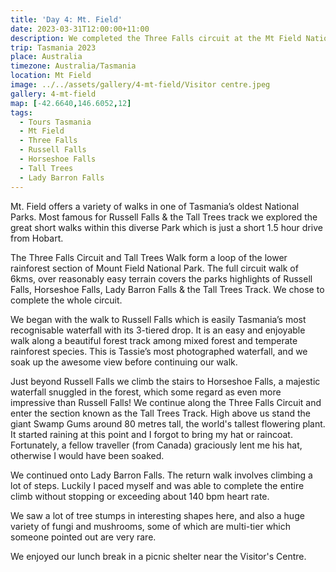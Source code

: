 ```yaml
---
title: 'Day 4: Mt. Field'
date: 2023-03-31T12:00:00+11:00
description: We completed the Three Falls circuit at the Mt Field National Park.
trip: Tasmania 2023
place: Australia
timezone: Australia/Tasmania
location: Mt Field
image: ../../assets/gallery/4-mt-field/Visitor centre.jpeg
gallery: 4-mt-field
map: [-42.6640,146.6052,12]
tags:
  - Tours Tasmania
  - Mt Field
  - Three Falls
  - Russell Falls
  - Horseshoe Falls
  - Tall Trees
  - Lady Barron Falls
---
```

Mt. Field offers a variety of walks in one of Tasmania’s oldest National Parks.  Most famous for Russell Falls & the Tall Trees track we explored the great short walks within this diverse Park which is just a short 1.5 hour drive from Hobart.

The Three Falls Circuit and Tall Trees Walk form a loop of the lower rainforest section of Mount Field National Park.  The full circuit walk of 6kms, over reasonably easy terrain covers the parks highlights of Russell Falls, Horseshoe Falls, Lady Barron Falls & the Tall Trees Track. We chose to complete the whole circuit.

We began with the walk to Russell Falls which is easily Tasmania’s most recognisable waterfall with its 3-tiered drop. It is an easy and enjoyable walk along a beautiful forest track among mixed forest and temperate rainforest species.  This is Tassie’s most photographed waterfall, and we soak up the awesome view before continuing our walk.

Just beyond Russell Falls we climb the stairs to Horseshoe Falls, a majestic waterfall snuggled in the forest, which some regard as even more impressive than Russell Falls! We continue along the Three Falls Circuit and enter the section known as the Tall Trees Track. High above us stand the giant Swamp Gums around 80 metres tall, the world's tallest flowering plant​. It started raining at this point and I forgot to bring my hat or raincoat. Fortunately, a fellow traveller (from Canada) graciously lent me his hat, otherwise I would have been soaked.

We continued onto Lady Barron Falls. The return walk involves climbing a lot of steps. Luckily I paced myself and was able to complete the entire climb without stopping or exceeding about 140 bpm heart rate.

We saw a lot of tree stumps in interesting shapes here, and also a huge variety of fungi and mushrooms, some of which are multi-tier which someone pointed out are very rare.

We enjoyed our lunch break in a picnic shelter near the Visitor's Centre.
